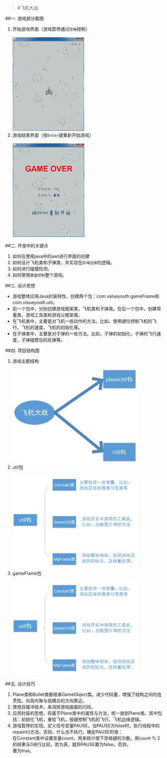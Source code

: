 >#飞机大战

##一. 游戏部分截图

1.  开始游戏界面（游戏暂停通过`空格`控制）<br><br>
	![start](https://raw.githubusercontent.com/ValueYouth/plane-game/master/src/images/start.jpg "游戏开始") 
2.  游戏结束界面（按`Enter`键重新开始游戏）<br><br>
	![over](https://raw.githubusercontent.com/ValueYouth/plane-game/master/src/images/over.jpg "游戏结束")

##二. 开发中的关键点

1. 	如何在使用java中的awt进行界面的创建<br>
2.	如何设计飞机类和子弹类，并实现在`区域边缘`的逻辑。<br>
3.	如何进行碰撞检测。<br>
4.	如何使用`键盘控制`整个游戏。

##三. 设计思想

* 游戏整体应用Java封装特性，创建两个包：com.valueyouth.gameFrame和com.vlaueyouth.util。
* 前一个包中，分别创建游戏框架类，飞机类和子弹类。在后一个包中，创建常量类，游戏工具类和游戏父框架类。
* 在飞机类中，主要是对飞机一些动作的方法。比如，使用键位控制飞机的飞行，飞机的速度，飞机的初始化等。
* 在子弹类中，主要是对子弹的一些方法。比如，子弹的初始化，子弹的飞行速度，子弹碰壁后的反弹等。

##四. 项目结构图

1. 游戏主题结构<br><br>
   ![plane-game](https://raw.githubusercontent.com/ValueYouth/plane-game/master/src/images/one.png "主体结构")
2. util包<br><br>
   ![plane-game](https://raw.githubusercontent.com/ValueYouth/plane-game/master/src/images/two.png "util包")
3. gameFrame包<br><br>
   ![plane-game](https://raw.githubusercontent.com/ValueYouth/plane-game/master/src/images/two.png "gameFrame包")

##五. 设计技巧
1. Plane类和Bullet类都继承GameObject类。减少代码量，增强了结构之间的连贯性。向高内聚与低耦合的方向靠近。
2. 使用双缓冲技术，来消除游戏画面的闪烁。
3. 应用封装的思想，将属于Plane类中的属性与方法，统一放到Plane类。其中包括：初始化飞机，重绘飞机，按键控制飞机的飞行，飞机边缘逻辑。
4. 游戏暂停的实现。定义信号变量PAUSE。当PAUSE为false时，执行线程中的repaint()方法，否则，什么也不执行。确定PAUSE的值：<br>
在Constant类中设置变量count，用来统计按下空格键的次数。用count % 2 的结果与0进行比较，若为真，就将PAUSE置为false。否则，<br>
置为true。



